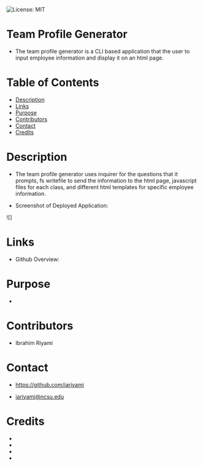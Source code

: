 ![License: MIT](https://img.shields.io/badge/License-MIT-yellow.svg)

# Team Profile Generator
* The team profile generator is a CLI based application that the user to input employee information and display it on an html page.

# Table of Contents

* [Description](#description)
* [Links](#links)
* [Purpose](#purpose)
* [Contributors](#contributors)
* [Contact](#contact)
* [Credits](#credits)

# **Description**
* The team profile generator uses inquirer for the questions that it prompts, fs writefile to send the information to the html page, javascript files for each class, and different html templates for specific employee information.

* Screenshot of Deployed Application:

![]

# **Links**
* Github Overview: 

# **Purpose**
* 

# **Contributors**
* Ibrahim Riyami

# **Contact**
* https://github.com/iariyami

* iariyami@ncsu.edu

# **Credits**
* 

* 

* 

* 